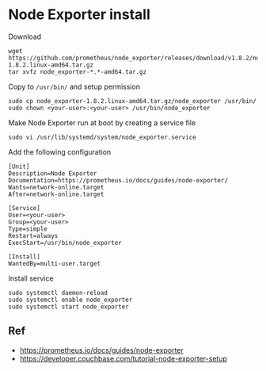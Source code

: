 # Node Exporter install

Download

    wget https://github.com/prometheus/node_exporter/releases/download/v1.8.2/node_exporter-1.8.2.linux-amd64.tar.gz
    tar xvfz node_exporter-*.*-amd64.tar.gz

Copy to `/usr/bin/` and setup permission

    sudo cp node_exporter-1.8.2.linux-amd64.tar.gz/node_exporter /usr/bin/
    sudo chown <your-user>:<your-user> /usr/bin/node_exporter

Make Node Exporter run at boot by creating a service file

    sudo vi /usr/lib/systemd/system/node_exporter.service

Add the following configuration

    [Unit]
    Description=Node Exporter
    Documentation=https://prometheus.io/docs/guides/node-exporter/
    Wants=network-online.target
    After=network-online.target

    [Service]
    User=<your-user>
    Group=<your-user>
    Type=simple
    Restart=always
    ExecStart=/usr/bin/node_exporter

    [Install]
    WantedBy=multi-user.target

Install service

    sudo systemctl daemon-reload
    sudo systemctl enable node_exporter
    sudo systemctl start node_exporter

## Ref
- https://prometheus.io/docs/guides/node-exporter
- https://developer.couchbase.com/tutorial-node-exporter-setup

